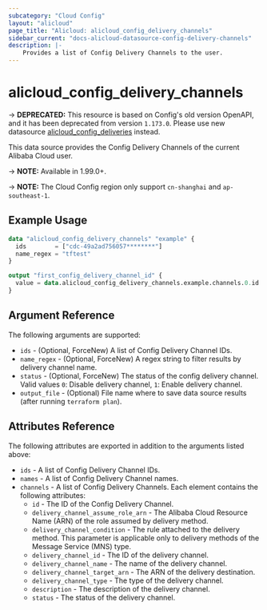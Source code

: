 ```yaml
---
subcategory: "Cloud Config"
layout: "alicloud"
page_title: "Alicloud: alicloud_config_delivery_channels"
sidebar_current: "docs-alicloud-datasource-config-delivery-channels"
description: |-
    Provides a list of Config Delivery Channels to the user.
---
```


# alicloud\_config\_delivery\_channels

-> **DEPRECATED:**  This resource is based on Config's old version OpenAPI, and it has been deprecated from version `1.173.0`.
Please use new datasource [alicloud_config_deliveries](https://registry.terraform.io/providers/aliyun/alicloud/latest/docs/data-sources/config_deliveries) instead.

This data source provides the Config Delivery Channels of the current Alibaba Cloud user.

-> **NOTE:**  Available in 1.99.0+.

-> **NOTE:** The Cloud Config region only support `cn-shanghai` and `ap-southeast-1`.

## Example Usage

```terraform
data "alicloud_config_delivery_channels" "example" {
  ids        = ["cdc-49a2ad756057********"]
  name_regex = "tftest"
}

output "first_config_delivery_channel_id" {
  value = data.alicloud_config_delivery_channels.example.channels.0.id
}
```

## Argument Reference

The following arguments are supported:

* `ids` - (Optional, ForceNew) A list of Config Delivery Channel IDs.
* `name_regex` - (Optional, ForceNew) A regex string to filter results by delivery channel name.
* `status` - (Optional, ForceNew) The status of the config delivery channel. Valid values `0`: Disable delivery channel, `1`: Enable delivery channel.
* `output_file` - (Optional) File name where to save data source results (after running `terraform plan`).

## Attributes Reference

The following attributes are exported in addition to the arguments listed above:

* `ids` - A list of Config Delivery Channel IDs.
* `names` - A list of Config Delivery Channel names.
* `channels` - A list of Config Delivery Channels. Each element contains the following attributes:
    * `id` - The ID of the Config Delivery Channel.
    * `delivery_channel_assume_role_arn` - The Alibaba Cloud Resource Name (ARN) of the role assumed by delivery method.
    * `delivery_channel_condition` - The rule attached to the delivery method. This parameter is applicable only to delivery methods of the Message Service (MNS) type.
    * `delivery_channel_id` - The ID of the delivery channel.
    * `delivery_channel_name` - The name of the delivery channel.
    * `delivery_channel_target_arn` - The ARN of the delivery destination.
    * `delivery_channel_type` - The type of the delivery channel.
    * `description` - The description of the delivery channel.
    * `status` - The status of the delivery channel.
